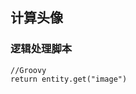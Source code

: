 ## 计算头像 <!-- {docsify-ignore-all} -->

   

### 逻辑处理脚本

```
//Groovy
return entity.get("image")
```

